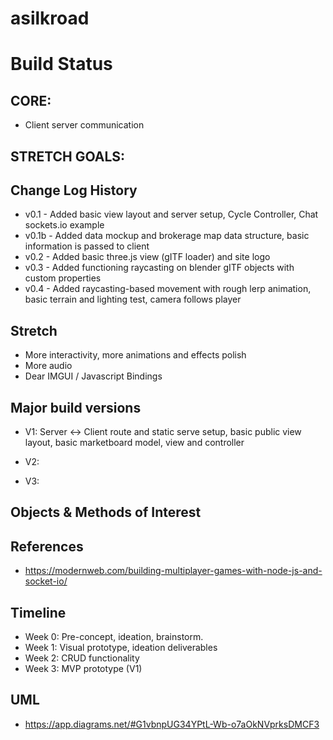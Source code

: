 # asilkroad

# Build Status
## CORE:
- Client server communication

## STRETCH GOALS:
## Change Log History
- v0.1 - Added basic view layout and server setup, Cycle Controller, Chat sockets.io example 
- v0.1b - Added data mockup and brokerage map data structure, basic information is passed to client 
- v0.2 - Added basic three.js view (gITF loader) and site logo 
- v0.3 - Added functioning raycasting on blender gITF objects with custom properties
- v0.4 - Added raycasting-based movement with rough lerp animation, basic terrain and lighting test, camera follows player

## Stretch
- More interactivity, more animations and effects polish
- More audio
- Dear IMGUI / Javascript Bindings

## Major build versions
- V1: Server <-> Client route and static serve setup, basic public view layout, basic marketboard model, view and controller

- V2: 

- V3: 

## Objects & Methods of Interest

## References
- https://modernweb.com/building-multiplayer-games-with-node-js-and-socket-io/

## Timeline
- Week 0: Pre-concept, ideation, brainstorm. 
- Week 1: Visual prototype, ideation deliverables
- Week 2: CRUD functionality
- Week 3: MVP prototype (V1) 

## UML
- https://app.diagrams.net/#G1vbnpUG34YPtL-Wb-o7aOkNVprksDMCF3
